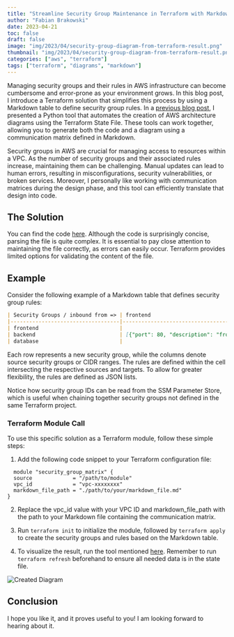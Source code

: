 ```yaml
---
title: "Streamline Security Group Maintenance in Terraform with Markdown Tables"
author: "Fabian Brakowski"
date: 2023-04-21
toc: false
draft: false
image: "img/2023/04/security-group-diagram-from-terraform-result.png"
thumbnail: "img/2023/04/security-group-diagram-from-terraform-result.png"
categories: ["aws", "terraform"]
tags: ["terraform", "diagrams", "markdown"]
---
```

Managing security groups and their rules in AWS infrastructure can become cumbersome and error-prone as your environment grows. In this blog post, I introduce a Terraform solution that simplifies this process by using a Markdown table to define security group rules.<!--more--> In a [previous blog post](/2023/04/visualize-aws-security-groups-and-rules-from-terraform-state.html), I presented a Python tool that automates the creation of AWS architecture diagrams using the Terraform State File. These tools can work together, allowing you to generate both the code and a diagram using a communication matrix defined in Markdown.

Security groups in AWS are crucial for managing access to resources within a VPC. As the number of security groups and their associated rules increase, maintaining them can be challenging. Manual updates can lead to human errors, resulting in misconfigurations, security vulnerabilities, or broken services. Moreover, I personally like working with communication matrices during the design phase, and this tool can efficiently translate that design into code.

## The Solution

You can find the code [here](https://github.com/brakf/tf_security_groups_from_markdown). Although the code is surprisingly concise, parsing the file is quite complex. It is essential to pay close attention to maintaining the file correctly, as errors can easily occur. Terraform provides limited options for validating the content of the file.

## Example

Consider the following example of a Markdown table that defines security group rules:

```markdown
| Security Groups / inbound from => | frontend                                                                                      | backend                                                | database | ssm(/security_groups/external_server)                                                                   | cidr(10.0.0.0/8)                         |
|-----------------------------------|-----------------------------------------------------------------------------------------------|--------------------------------------------------------|----------|---------------------------------------------------------------------------------------------------------|------------------------------------------|
| frontend                          |                                                                                               |                                                        |          | [{"port": 80, "description": "external server"}, {"port": 443, "description": "external server https"}] | [{"port": 443, "description": "public"}] |
| backend                           | [{"port": 80, "description": "from frontend"}, {"port": 443, "description": "from frontend"}] |                                                        |          |                                                                                                         |                                          |
| database                          |                                                                                               | [{"port": 1433, "description": "database connection"}] |          |                                                                                                         |                                          |
```

Each row represents a new security group, while the columns denote source security groups or CIDR ranges. The rules are defined within the cell intersecting the respective sources and targets. To allow for greater flexibility, the rules are defined as JSON lists.

Notice how security group IDs can be read from the SSM Parameter Store, which is useful when chaining together security groups not defined in the same Terraform project.

### Terraform Module Call

To use this specific solution as a Terraform module, follow these simple steps:

1. Add the following code snippet to your Terraform configuration file:

```hcl
  module "security_group_matrix" {
  source             = "/path/to/module"
  vpc_id             = "vpc-xxxxxxxx"
  markdown_file_path = "./path/to/your/markdown_file.md"
}
```

2. Replace the vpc_id value with your VPC ID and markdown_file_path with the path to your Markdown file containing the communication matrix.

3. Run ``terraform init`` to initialize the module, followed by ``terraform apply`` to create the security groups and rules based on the Markdown table.

4. To visualize the result, run the tool mentioned [here](/2023/04/visualize-aws-security-groups-and-rules-from-terraform-state.html). Remember to run ``terraform refresh`` beforehand to ensure all needed data is in the state file.

![Created Diagram](/img/2023/04/terraform-security-group-from-markdown-result-diagram.png)

## Conclusion

I hope you like it, and it proves useful to you! I am looking forward to hearing about it. 


